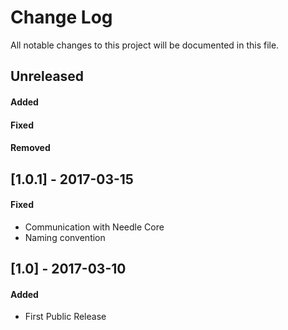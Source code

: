 # Change Log

All notable changes to this project will be documented in this file.


## Unreleased
#### Added
#### Fixed
#### Removed


## [1.0.1] - 2017-03-15

#### Fixed
- Communication with Needle Core
- Naming convention



## [1.0] - 2017-03-10
#### Added
- First Public Release